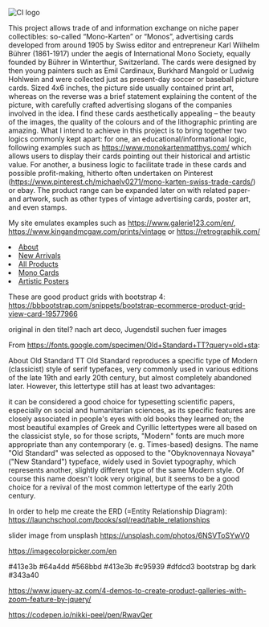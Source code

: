 ![CI logo](https://codeinstitute.s3.amazonaws.com/fullstack/ci_logo_small.png)

This project allows trade of and information exchange on niche paper collectibles: so-called “Mono-Karten” or “Monos”, advertising cards developed from around 1905 by Swiss editor and entrepreneur Karl Wilhelm Bührer (1861-1917) under the aegis of International Mono Society, equally founded by Bührer in Winterthur, Switzerland. The cards were designed by then young painters such as Emil Cardinaux, Burkhard Mangold or Ludwig Hohlwein and were collected just as present-day soccer or baseball picture cards. Sized 4x6 inches, the picture side usually contained print art, whereas on the reverse was a brief statement explaining the content of the picture, with carefully crafted advertising slogans of the companies involved in the idea.
I find these cards aesthetically appealing – the beauty of the images, the quality of the colours and of the lithographic printing are amazing. What I intend to achieve in this project is to bring together two logics commonly kept apart: for one, an educational/informational logic, following examples such as https://www.monokartenmatthys.com/ which allows users to display their cards pointing out their historical and artistic value. For another, a business logic to facilitate trade in these cards and possible profit-making, hitherto often undertaken on Pinterest (https://www.pinterest.ch/michaelv0271/mono-karten-swiss-trade-cards/) or ebay.
The product range can be expanded later on with related paper- and artwork, such as other types of vintage advertising cards, poster art, and even stamps.

My site emulates examples such as https://www.galerie123.com/en/, https://www.kingandmcgaw.com/prints/vintage or https://retrographik.com/





<li class="nav-item"><a class="nav-link" href="{% url 'about' %}">About</a></li>
                  <li class="nav-item"><a class="nav-link" href="{% url 'new_arrivals' %}">New Arrivals</a></li>
                  <li class="nav-item"><a class="nav-link" href="{% url 'products' %}">All Products</a></li>
                  <li class="nav-item"><a class="nav-link" href="{% url 'mono_cards' %}">Mono Cards</a></li>
                  <li class="nav-item"><a class="nav-link" href="{% url 'posters' %}">Artistic Posters</a></li>



These are good product grids with bootstrap 4:
https://bbbootstrap.com/snippets/bootstrap-ecommerce-product-grid-view-card-19577966



original in den titel?
nach art deco, Jugendstil suchen fuer images

From https://fonts.google.com/specimen/Old+Standard+TT?query=old+sta:

About Old Standard TT
Old Standard reproduces a specific type of Modern (classicist) style of serif typefaces, very commonly used in various editions of the late 19th and early 20th century, but almost completely abandoned later. However, this lettertype still has at least two advantages:

it can be considered a good choice for typesetting scientific papers, especially on social and humanitarian sciences, as its specific features are closely associated in people's eyes with old books they learned on;
the most beautiful examples of Greek and Cyrillic lettertypes were all based on the classicist style, so for those scripts, "Modern" fonts are much more appropriate than any contemporary (e. g. Times-based) designs.
The name "Old Standard" was selected as opposed to the "Obyknovennaya Novaya" ("New Standard") typeface, widely used in Soviet typography, which represents another, slightly different type of the same Modern style. Of course this name doesn't look very original, but it seems to be a good choice for a revival of the most common lettertype of the early 20th century.



In order to help me create the ERD (=Entity Relationship Diagram):
https://launchschool.com/books/sql/read/table_relationships


slider image from unsplash https://unsplash.com/photos/6NSVToSYwV0

https://imagecolorpicker.com/en


#413e3b
#64a4dd
#568bbd
#413e3b
#c95939
#dfdcd3
bootstrap bg dark #343a40

https://www.jquery-az.com/4-demos-to-create-product-galleries-with-zoom-feature-by-jquery/

https://codepen.io/nikki-peel/pen/RwavQer